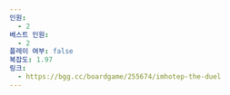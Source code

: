 ```yaml
---
인원:
  - 2
베스트 인원:
  - 2
플레이 여부: false
복잡도: 1.97
링크:
  - https://bgg.cc/boardgame/255674/imhotep-the-duel
---
```

